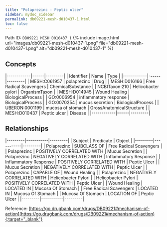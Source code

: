 ```yaml
---
title: "Polaprezinc - Peptic ulcer"
sidebar: mydoc_sidebar
permalink: db09221-mesh-d010437-1.html
toc: false 
---
```



Path ID: `DB09221_MESH_D010437_1`
{% include image.html url="images/db09221-mesh-d010437-1.png" file="db09221-mesh-d010437-1.png" alt="db09221-mesh-d010437-1" %}

## Concepts

|------------|------|---------|
| Identifier | Name | Type    |
|------------|------|---------|
| MESH:C061957 | polaprezinc | Drug |
| MESH:D016166 | Free Radical Scavengers | ChemicalSubstance |
| NCBITaxon:210 | Helicobacter pylori | OrganismTaxon |
| MESH:D014945 | Wound Healing | BiologicalProcess |
| GO:0006954 | inflammatory response | BiologicalProcess |
| GO:0070254 | mucus secretion | BiologicalProcess |
| UBERON:0001199 | mucosa of stomach | GrossAnatomicalStructure |
| MESH:D010437 | Peptic ulcer | Disease |
|------------|------|---------|

## Relationships

|---------|-----------|---------|
| Subject | Predicate | Object  |
|---------|-----------|---------|
| Polaprezinc | SUBCLASS OF | Free Radical Scavengers |
| Polaprezinc | POSITIVELY CORRELATED WITH | Mucus Secretion |
| Polaprezinc | NEGATIVELY CORRELATED WITH | Inflammatory Response |
| Inflammatory Response | POSITIVELY CORRELATED WITH | Peptic Ulcer |
| Mucus Secretion | NEGATIVELY CORRELATED WITH | Peptic Ulcer |
| Polaprezinc | CAPABLE OF | Wound Healing |
| Polaprezinc | NEGATIVELY CORRELATED WITH | Helicobacter Pylori |
| Helicobacter Pylori | POSITIVELY CORRELATED WITH | Peptic Ulcer |
| Wound Healing | LOCATED IN | Mucosa Of Stomach |
| Free Radical Scavengers | LOCATED IN | Mucosa Of Stomach |
| Mucosa Of Stomach | LOCATION OF | Peptic Ulcer |
|---------|-----------|---------|

Reference: [https://go.drugbank.com/drugs/DB09221#mechanism-of-action](https://go.drugbank.com/drugs/DB09221#mechanism-of-action){:target="_blank"}